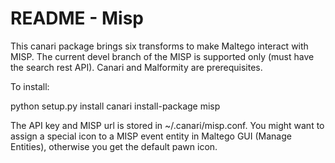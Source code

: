 # README - Misp

This canari package brings six transforms to make Maltego interact with MISP. The current devel branch of the MISP is supported only 
(must have the search rest API). Canari and Malformity are prerequisites. 

To install: 

python setup.py install
canari install-package misp

The API key and MISP url is stored in ~/.canari/misp.conf. You might want to assign a special icon to a MISP event entity in
Maltego GUI (Manage Entities), otherwise you get the default pawn icon.
